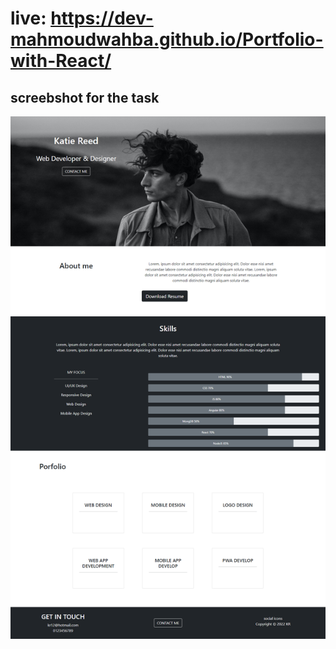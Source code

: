 # live: https://dev-mahmoudwahba.github.io/Portfolio-with-React/
## screebshot for the task
![Alt text](./public/screencapture.png?raw=true "Title")
